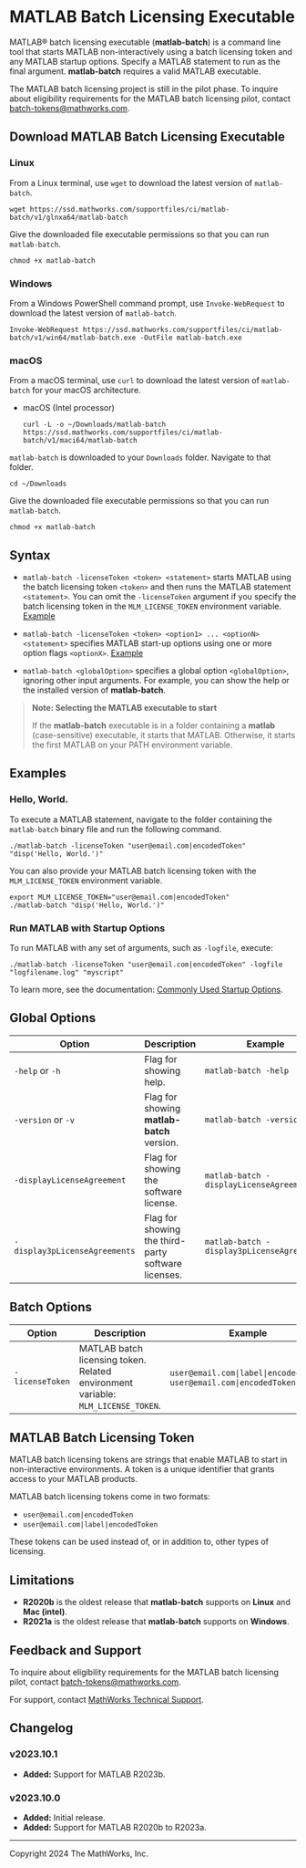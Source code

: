 # MATLAB Batch Licensing Executable

MATLAB&reg; batch licensing executable (**matlab-batch**) is a command line tool that starts MATLAB non-interactively using a batch licensing token and any MATLAB startup options. Specify a MATLAB statement to run as the final argument. **matlab-batch** requires a valid MATLAB executable.

The MATLAB batch licensing project is still in the pilot phase. To inquire about eligibility requirements for the MATLAB batch licensing pilot, contact <batch-tokens@mathworks.com>.

## Download MATLAB Batch Licensing Executable

### Linux

From a Linux terminal, use `wget` to download the latest version of `matlab-batch`.

    wget https://ssd.mathworks.com/supportfiles/ci/matlab-batch/v1/glnxa64/matlab-batch

Give the downloaded file executable permissions so that you can run `matlab-batch`.

    chmod +x matlab-batch

### Windows

From a Windows PowerShell command prompt, use `Invoke-WebRequest` to download the latest version of `matlab-batch`.

    Invoke-WebRequest https://ssd.mathworks.com/supportfiles/ci/matlab-batch/v1/win64/matlab-batch.exe -OutFile matlab-batch.exe

### macOS

From a macOS terminal, use `curl` to download the latest version of `matlab-batch` for your macOS architecture.

* macOS (Intel processor)

      curl -L -o ~/Downloads/matlab-batch https://ssd.mathworks.com/supportfiles/ci/matlab-batch/v1/maci64/matlab-batch

`matlab-batch` is downloaded to your `Downloads` folder. Navigate to that folder.

    cd ~/Downloads

Give the downloaded file executable permissions so that you can run `matlab-batch`.

    chmod +x matlab-batch

## Syntax

- `matlab-batch -licenseToken <token> <statement>` starts MATLAB using the batch licensing token `<token>` and then runs the MATLAB statement `<statement>`. You can omit the `-licenseToken` argument if you specify the batch licensing token in the `MLM_LICENSE_TOKEN` environment variable. [Example](#hello-world)

- `matlab-batch -licenseToken <token> <option1> ... <optionN> <statement>` specifies MATLAB start-up options using one or more option flags `<optionX>`. [Example](#run-matlab-with-startup-options)

- `matlab-batch <globalOption>` specifies a global option `<globalOption>`, ignoring other input arguments. For example, you can show the help or the installed version of **matlab-batch**.

> **Note: Selecting the MATLAB executable to start**
>
>  If the **matlab-batch** executable is in a folder containing a **matlab** (case-sensitive) executable, it starts that MATLAB. 
> Otherwise, it starts the first MATLAB on your PATH environment variable.

## Examples

### Hello, World.
To execute a MATLAB statement, navigate to the folder containing the `matlab-batch` binary file and run the following command.

    ./matlab-batch -licenseToken "user@email.com|encodedToken" "disp('Hello, World.')"

You can also provide your MATLAB batch licensing token with the `MLM_LICENSE_TOKEN` environment variable.

    export MLM_LICENSE_TOKEN="user@email.com|encodedToken"
    ./matlab-batch "disp('Hello, World.')"

### Run MATLAB with Startup Options
To run MATLAB with any set of arguments, such as `-logfile`, execute:

    ./matlab-batch -licenseToken "user@email.com|encodedToken" -logfile "logfilename.log" "myscript"

To learn more, see the documentation: [Commonly Used Startup Options](https://www.mathworks.com/help/matlab/matlab_env/commonly-used-startup-options.html).

## Global Options
| Option                        | Description                                         | Example                                    |
| ----------------------------- | --------------------------------------------------- | ------------------------------------------ |
| `-help` or `-h`               | Flag for showing help.                              | `matlab-batch -help`                       |
| `-version` or `-v`            | Flag for showing **matlab-batch** version.          | `matlab-batch -version`                    |
| `-displayLicenseAgreement`    | Flag for showing the software license.              | `matlab-batch -displayLicenseAgreement`    |
| `-display3pLicenseAgreements` | Flag for showing the third-party software licenses. | `matlab-batch -display3pLicenseAgreements` |

## Batch Options
| Option          | Description | Example |
| --------------- | ----------- | ------- |
| `-licenseToken` | MATLAB batch licensing token. Related environment variable: `MLM_LICENSE_TOKEN`. | `user@email.com\|label\|encodedToken`, `user@email.com\|encodedToken` |

## MATLAB Batch Licensing Token

MATLAB batch licensing tokens are strings that enable MATLAB to start in non-interactive environments. A token is a unique identifier that grants access to your MATLAB products. 

MATLAB batch licensing tokens come in two formats: 
 - `user@email.com|encodedToken`
 - `user@email.com|label|encodedToken`    

These tokens can be used instead of, or in addition to, other types of licensing.

## Limitations

 - **R2020b** is the oldest release that **matlab-batch** supports on **Linux** and **Mac (intel)**.
 - **R2021a** is the oldest release that **matlab-batch** supports on **Windows**.

## Feedback and Support
To inquire about eligibility requirements for the MATLAB batch licensing pilot, contact <batch-tokens@mathworks.com>.

For support, contact [MathWorks Technical Support](https://www.mathworks.com/support/contact_us.html).

## Changelog

### v2023.10.1

- **Added:** Support for MATLAB R2023b.

### v2023.10.0

- **Added:** Initial release.
- **Added:** Support for MATLAB R2020b to R2023a.

---
Copyright 2024 The MathWorks, Inc.
